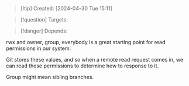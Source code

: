 
>[!tip] Created: [2024-04-30 Tue 15:11]

>[!question] Targets: 

>[!danger] Depends: 

rwx and owner, group, everybody is a great starting point for read permissions in our system.

Git stores these values, and so when a remote read request comes in, we can read these permissions to determine how to response to it.

Group might mean sibling branches.